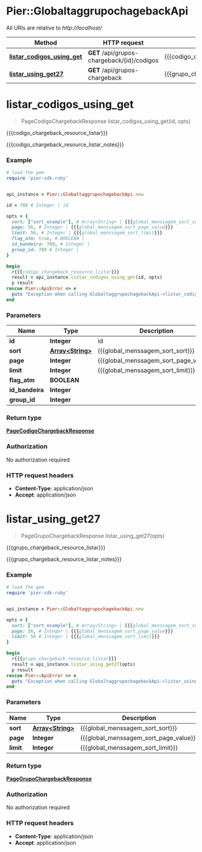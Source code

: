# Pier::GlobaltaggrupochagebackApi

All URIs are relative to *http://localhost/*

Method | HTTP request | Description
------------- | ------------- | -------------
[**listar_codigos_using_get**](GlobaltaggrupochagebackApi.md#listar_codigos_using_get) | **GET** /api/grupos-chargeback/{id}/codigos | {{{codigo_chargeback_resource_listar}}}
[**listar_using_get27**](GlobaltaggrupochagebackApi.md#listar_using_get27) | **GET** /api/grupos-chargeback | {{{grupo_chargeback_resource_listar}}}




# **listar_codigos_using_get**
> PageCodigoChargebackResponse listar_codigos_using_get(id, opts)

{{{codigo_chargeback_resource_listar}}}

{{{codigo_chargeback_resource_listar_notes}}}

### Example
```ruby
# load the gem
require 'pier-sdk-ruby'


api_instance = Pier::GlobaltaggrupochagebackApi.new

id = 789 # Integer | id

opts = { 
  sort: ["sort_example"], # Array<String> | {{{global_menssagem_sort_sort}}}
  page: 56, # Integer | {{{global_menssagem_sort_page_value}}}
  limit: 56, # Integer | {{{global_menssagem_sort_limit}}}
  flag_atm: true, # BOOLEAN | 
  id_bandeira: 789, # Integer | 
  group_id: 789 # Integer | 
}

begin
  #{{{codigo_chargeback_resource_listar}}}
  result = api_instance.listar_codigos_using_get(id, opts)
  p result
rescue Pier::ApiError => e
  puts "Exception when calling GlobaltaggrupochagebackApi->listar_codigos_using_get: #{e}"
end
```

### Parameters

Name | Type | Description  | Notes
------------- | ------------- | ------------- | -------------
 **id** | **Integer**| id | 
 **sort** | [**Array&lt;String&gt;**](String.md)| {{{global_menssagem_sort_sort}}} | [optional] 
 **page** | **Integer**| {{{global_menssagem_sort_page_value}}} | [optional] 
 **limit** | **Integer**| {{{global_menssagem_sort_limit}}} | [optional] 
 **flag_atm** | **BOOLEAN**|  | [optional] 
 **id_bandeira** | **Integer**|  | [optional] 
 **group_id** | **Integer**|  | [optional] 


### Return type

[**PageCodigoChargebackResponse**](PageCodigoChargebackResponse.md)

### Authorization

No authorization required

### HTTP request headers

 - **Content-Type**: application/json
 - **Accept**: application/json




# **listar_using_get27**
> PageGrupoChargebackResponse listar_using_get27(opts)

{{{grupo_chargeback_resource_listar}}}

{{{grupo_chargeback_resource_listar_notes}}}

### Example
```ruby
# load the gem
require 'pier-sdk-ruby'


api_instance = Pier::GlobaltaggrupochagebackApi.new

opts = { 
  sort: ["sort_example"], # Array<String> | {{{global_menssagem_sort_sort}}}
  page: 56, # Integer | {{{global_menssagem_sort_page_value}}}
  limit: 56 # Integer | {{{global_menssagem_sort_limit}}}
}

begin
  #{{{grupo_chargeback_resource_listar}}}
  result = api_instance.listar_using_get27(opts)
  p result
rescue Pier::ApiError => e
  puts "Exception when calling GlobaltaggrupochagebackApi->listar_using_get27: #{e}"
end
```

### Parameters

Name | Type | Description  | Notes
------------- | ------------- | ------------- | -------------
 **sort** | [**Array&lt;String&gt;**](String.md)| {{{global_menssagem_sort_sort}}} | [optional] 
 **page** | **Integer**| {{{global_menssagem_sort_page_value}}} | [optional] 
 **limit** | **Integer**| {{{global_menssagem_sort_limit}}} | [optional] 


### Return type

[**PageGrupoChargebackResponse**](PageGrupoChargebackResponse.md)

### Authorization

No authorization required

### HTTP request headers

 - **Content-Type**: application/json
 - **Accept**: application/json





